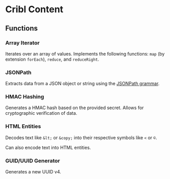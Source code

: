 # Cribl Content

## Functions

### Array Iterator

Iterates over an array of values. Implements the following functions: `map` (by extension `forEach`), `reduce`, and `reduceRight`.

### JSONPath

Extracts data from a JSON object or string using the [JSONPath grammar](https://goessner.net/articles/JsonPath/).

### HMAC Hashing

Generates a HMAC hash based on the provided secret. Allows for cryptographic verification of data.

### HTML Entities

Decodes text like `&lt;` or `&copy;` into their respective symbols like `<` or `©`.

Can also encode text into HTML entities.

### GUID/UUID Generator

Generates a new UUID v4.